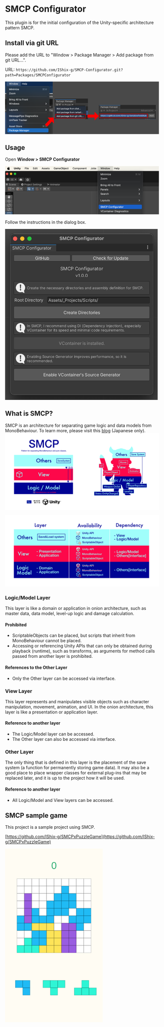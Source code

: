 # SMCP Configurator

This plugin is for the initial configuration of the Unity-specific architecture pattern SMCP.

## Install via git URL
Please add the URL to "Window > Package Manager > Add package from git URL...".

URL: `https://github.com/IShix-g/SMCP-Configurator.git?path=Packages/SMCPConfigurator`

![Package Manager](Docs/package_manager.png)

## Usage

Open **Window > SMCP Configurator**

![](Docs/src1.png)

Follow the instructions in the dialog box.

<img src="Docs/src2.png" width="500"/>

## What is SMCP?

SMCP is an architecture for separating game logic and data models from MonoBehaviour.
To learn more, please visit this [blog](https://qiita.com/IShix/items/5e1450ad8fb7f4a39f22) (Japanese only).
![](Docs/smpc.png)

![](Docs/smpc2.png)

### Logic/Model Layer
This layer is like a domain or application in onion architecture, such as master data, data model, level-up logic and damage calculation.

#### Prohibited
- ScriptableObjects can be placed, but scripts that inherit from MonoBehaviour cannot be placed.
- Accessing or referencing Unity APIs that can only be obtained during playback (runtime), such as transforms, as arguments for method calls passed from another layer is prohibited.

#### References to the Other Layer
- Only the Other layer can be accessed via interface.

### View Layer
This layer represents and manipulates visible objects such as character manipulation, movement, animation, and UI. In the onion architecture, this layer is like a presentation or application layer.

#### Reference to another layer
- The Logic/Model layer can be accessed.
- The Other layer can also be accessed via interface.

### Other Layer
The only thing that is defined in this layer is the placement of the save system (a function for permanently storing game data).
It may also be a good place to place wrapper classes for external plug-ins that may be replaced later, and it is up to the project how it will be used.

#### Reference to another layer
- All Logic/Model and View layers can be accessed.

## SMCP sample game

This project is a sample project using SMCP.

[https://github.com/IShix-g/SMCPxPuzzleGame](https://github.com/IShix-g/SMCPxPuzzleGame)

<img src="Docs/src3.png" width="320"/>